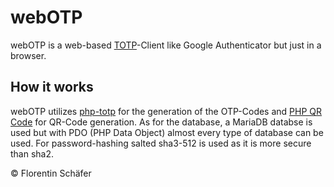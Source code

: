 # webOTP

webOTP is a web-based [TOTP](https://en.wikipedia.org/wiki/Time-based_One-time_Password_algorithm)-Client like Google Authenticator but just in a browser.

## How it works
webOTP utilizes [php-totp](https://github.com/greymich/php-totp) for the generation of the OTP-Codes and [PHP QR Code](http://phpqrcode.sourceforge.net/) for QR-Code generation.
As for the database, a MariaDB databse is used but with PDO (PHP Data Object) almost every type of database can be used.
For password-hashing salted sha3-512 is used as it is more secure than sha2.



© Florentin Schäfer
